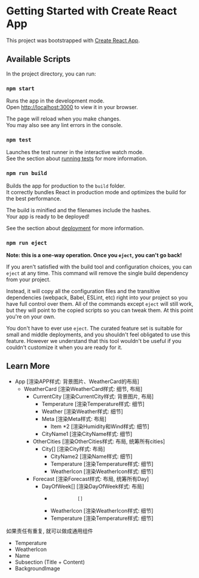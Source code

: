 # Getting Started with Create React App

This project was bootstrapped with [Create React App](https://github.com/facebook/create-react-app).

## Available Scripts

In the project directory, you can run:

### `npm start`

Runs the app in the development mode.\
Open [http://localhost:3000](http://localhost:3000) to view it in your browser.

The page will reload when you make changes.\
You may also see any lint errors in the console.

### `npm test`

Launches the test runner in the interactive watch mode.\
See the section about [running tests](https://facebook.github.io/create-react-app/docs/running-tests) for more information.

### `npm run build`

Builds the app for production to the `build` folder.\
It correctly bundles React in production mode and optimizes the build for the best performance.

The build is minified and the filenames include the hashes.\
Your app is ready to be deployed!

See the section about [deployment](https://facebook.github.io/create-react-app/docs/deployment) for more information.

### `npm run eject`

**Note: this is a one-way operation. Once you `eject`, you can't go back!**

If you aren't satisfied with the build tool and configuration choices, you can `eject` at any time. This command will remove the single build dependency from your project.

Instead, it will copy all the configuration files and the transitive dependencies (webpack, Babel, ESLint, etc) right into your project so you have full control over them. All of the commands except `eject` will still work, but they will point to the copied scripts so you can tweak them. At this point you're on your own.

You don't have to ever use `eject`. The curated feature set is suitable for small and middle deployments, and you shouldn't feel obligated to use this feature. However we understand that this tool wouldn't be useful if you couldn't customize it when you are ready for it.

## Learn More

- App           [渲染APP样式: 背景图片、WeatherCard的布局]
  - WeatherCard   [渲染WeatherCard样式: 细节, 布局]
    - CurrentCity   [渲染CurrentCity样式: 背景图片, 布局]
      - Temperature   [渲染Temperature样式: 细节]
      - Weather     [渲染Weather样式: 细节]
      - Meta        [渲染Meta样式: 布局]
        - Item *2    [渲染Humidity和Wind样式: 细节]
      - CityName1    [渲染CityName样式: 细节]
    - OtherCities   [渲染OtherCities样式: 布局, 统筹所有cities]
      - City[]        [渲染City样式: 布局]
        - CityName2      [渲染Name样式: 细节]
        - Temperature    [渲染Temperature样式: 细节]
        - WeatherIcon    [渲染WeatherIcon样式: 细节]
    - Forecast   [渲染Forecast样式: 布局, 统筹所有Day]
      - DayOfWeek[]    [渲染DayOfWeek样式: 布局]
        -               []
        - WeatherIcon   [渲染WeatherIcon样式: 细节]
        - Temperature   [渲染Temperature样式: 细节]

如果责任有重复, 就可以做成通用组件
- Temperature
- WeatherIcon
- Name
- Subsection (Title + Content)
- BackgroundImage
